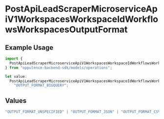 # PostApiLeadScraperMicroserviceApiV1WorkspacesWorkspaceIdWorkflowsWorkspacesOutputFormat

## Example Usage

```typescript
import {
  PostApiLeadScraperMicroserviceApiV1WorkspacesWorkspaceIdWorkflowsWorkspacesOutputFormat,
} from "oppulence-backend-sdk/models/operations";

let value:
  PostApiLeadScraperMicroserviceApiV1WorkspacesWorkspaceIdWorkflowsWorkspacesOutputFormat =
    "OUTPUT_FORMAT_BIGQUERY";
```

## Values

```typescript
"OUTPUT_FORMAT_UNSPECIFIED" | "OUTPUT_FORMAT_JSON" | "OUTPUT_FORMAT_CSV" | "OUTPUT_FORMAT_BIGQUERY" | "OUTPUT_FORMAT_POSTGRES"
```